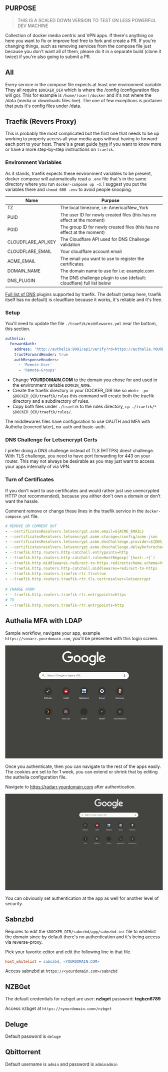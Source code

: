 ## PURPOSE

> THIS IS A SCALED DOWN VERSION TO TEST ON LESS POWERFUL DEV MACHINE

Collection of docker media centric and VPN apps. If there's anything on here you want to fix or improve feel free to fork and create a PR. If you're changing things, such as removing services from the compose file just because you don't want all of them, please do it in a separate build (clone it twice) if you're also going to submit a PR.

## All

Every service in the compose file expects at least one environment variable. They all require `$DOCKER_DIR` which is where the /config (configuration files will go). This for example is `/home/[user]/docker` and it's not where the /data (media or downloads files live). The one of few exceptions is portainer that puts it's config files under /data.

## Traefik (Revers Proxy)

This is probably the most complicated but the first one that needs to be up working to properly access all your media apps without having to forward each port to your host. There's a great guide [here](https://bit.ly/3qds6Jx) if you want to know more or have a more step-by-step instructions on `traefik`.

### Environment Variables

As it stands, traefik expects these environment variables to be present, docker compose will automatically read a `.env` file that's in the same directory where you run `docker-compose up -d`. I suggest you put the variables there and `chmod 600 .env` to avoid people snooping.

| Name               | Purpose                                                                 |
| ------------------ | ----------------------------------------------------------------------- |
| TZ                 | The local timezone, i.e: America/New_York                               |
| PUID               | The user ID for newly created files (this has no effect at the moment)  |
| PGID               | The group ID for newly created files (this has no effect at the moment) |
| CLOUDFLARE_API_KEY | The Cloudflare API used for DNS Challenge validation                    |
| CLOUDFLARE_EMAIL   | Your cloudflare account email                                           |
| ACME_EMAIL         | The email you want to use to register the certificates                  |
| DOMAIN_NAME        | The domain name to use for i.e: example.com                             |
| DNS_PLUGIN         | The DNS challenge plugin to use (default: cloudflare) full list below   |

[Full list of DNS](https://doc.traefik.io/traefik/https/acme/#providers) plugins supported by traefik. The default (setup here, traefik itself has no default) is cloudflare because it works, it's reliable and it's free.

### Setup

You'll need to update the file `./traefik/middlewares.yml` near the bottom, this section.

```yml
authelia:
  forwardAuth:
    address: 'http://authelia:9091/api/verify?rd=https://authelia.YOURDOMAIN.COM/'
    trustForwardHeader: true
    authResponseHeaders:
      - 'Remote-User'
      - 'Remote-Groups'
```

- Change **YOURDOMAIN.COM** to the domain you chose for and used in the environment variable `DOMAIN_NAME`.
- Create the traefik directory in your DOCKER_DIR like so `mkdir -pv $DOCKER_DIR/traefik/rules` this command will create both the traefik directory and a subdirectory of rules.
- Copy both files under `./traefik` to the rules directory, `cp ./traefik/* $DOCKER_DIR/traefik/rules/`.

The middlewares files have configuration to use OAUTH and MFA with Authelia (covered later), no-auth and basic-auth.

### DNS Challenge for Letsencrypt Certs

I prefer doing a DNS challenge instead of TLS (HTTPS) direct challenge. With TLS challenge, you need to have port forwarding for 443 on your router. This may not always be desirable as you may just want to access your apps internally of via VPN.

### Turn of Certificates

If you don't want to use certificates and would rather just use unencrypted HTTP (not recommended), because you either don't own a domain or don't want the hassle.

Comment remove or change these lines in the traefik service in the `docker-compose.yml` file.

```yml
# REMOVE OR COMMENT OUT
- --certificatesResolvers.letsencrypt.acme.email=${ACME_EMAIL}
- --certificatesResolvers.letsencrypt.acme.storage=/config/acme.json
- --certificatesResolvers.letsencrypt.acme.dnsChallenge.provider=${DNS_PLUGIN}
- --certificatesresolvers.letsencrypt.acme.dnschallenge.delaybeforecheck=0
- --traefik.http.routers.http-catchall.entrypoints=http
- --traefik.http.routers.http-catchall.rule=HostRegexp(`{host:.+}`)
- --traefik.http.middlewares.redirect-to-https.redirectscheme.scheme=https
- --traefik.http.routers.http-catchall.middlewares=redirect-to-https
- --traefik.http.routers.traefik-rtr.tls=true
- --traefik.http.routers.traefik-rtr.tls.certresolver=letsencrypt

# CHANGE FROM
- --traefik.http.routers.traefik-rtr.entrypoints=https
# TO
- --traefik.http.routers.traefik-rtr.entrypoints=http
```

## Authelia MFA with LDAP

Sample workflow, navigate your app, example `https://sonarr.yourdomain.com`, you'll be presented with this login screen.

![authenticate](images/authenticate.gif)

Once you authenticate, then you can navigate to the rest of the apps easily. The cookies are set to for 1 week, you can extend or shrink that by editing the authelia configuration file.

Navigate to https://radarr.yourdomain.com after authentication.

![navigate-after](images/navigate.gif)

You can obviously set authentication at the app as well for another level of security.

## Sabnzbd

Requires to edit the `$DOCKER_DIR/sabnzbd/app/sabnzbd.ini` file to whitelist the domain since by default there's no authentication and it's being access via reverse-proxy.

Pick your favorite editor and edit the following line in that file.

```ini
host_whitelist = sabnzbd, <YOURDOMAIN.COM>
```

Access sabnzbd at `https://<yourdomain.com>/sabnzbd`

## NZBGet

The default credentials for nzbget are user: **nzbget** password: **tegbzn6789**

Access nzbget at `https://<yourdomain.com>/nzbget`

## Deluge

Default password is `deluge`

## Qbittorrent

Default username is `admin` and password is `adminadmin`
